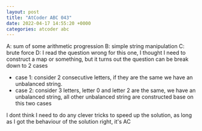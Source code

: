 ```yaml
---
layout: post
title: "AtCoder ABC 043"
date: 2022-04-17 14:55:20 +0000
categories: atcoder abc
---
```

A: sum of some arithmetic progression
B: simple string manipulation
C: brute force
D: I read the question wrong for this one, I thought I need to construct a map or something, but it turns out the question can be break down to 2 cases
- case 1: consider 2 consecutive letters, if they are the same we have an unbalanced string.
- case 2: consider 3 letters, letter 0 and letter 2 are the same, we have an unbalanced string, all other unbalanced string are constructed base on this two cases

I dont think I need to do any clever tricks to speed up the solution, as long as I got the behaviour of the solution right, it's AC
